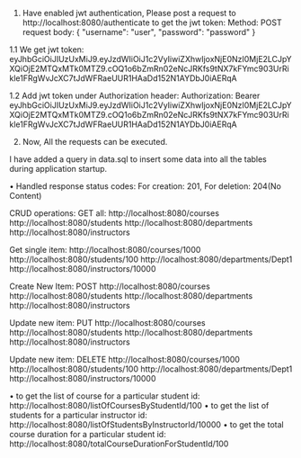 1. Have enabled jwt authentication, Please post a request to   http://localhost:8080/authenticate    to get the jwt token:
	Method: POST
	request body: 
	{
	  "username": "user",
	  "password": "password"
	}

1.1 We get jwt token: 			eyJhbGciOiJIUzUxMiJ9.eyJzdWIiOiJ1c2VyIiwiZXhwIjoxNjE0NzI0MjE2LCJpYXQiOjE2MTQxMTk0MTZ9.cOQ1o6bZmRn02eNcJRKfs9tNX7kFYmc903UrRikle1FRgWvJcXC7tJdWFRaeUUR1HAaDd152N1AYDbJ0iAERqA

1.2 Add jwt token under Authorization header:
Authorization: Bearer eyJhbGciOiJIUzUxMiJ9.eyJzdWIiOiJ1c2VyIiwiZXhwIjoxNjE0NzI0MjE2LCJpYXQiOjE2MTQxMTk0MTZ9.cOQ1o6bZmRn02eNcJRKfs9tNX7kFYmc903UrRikle1FRgWvJcXC7tJdWFRaeUUR1HAaDd152N1AYDbJ0iAERqA

2. Now, All the requests can be executed.

I have added a query in data.sql to insert some data into all the tables during application startup.

•	Handled response status codes: For creation: 201, For deletion: 204(No Content)

CRUD operations:
GET all:
http://localhost:8080/courses
http://localhost:8080/students
http://localhost:8080/departments
http://localhost:8080/instructors

Get single item:
http://localhost:8080/courses/1000
http://localhost:8080/students/100
http://localhost:8080/departments/Dept1
http://localhost:8080/instructors/10000

Create New Item: POST
http://localhost:8080/courses
http://localhost:8080/students
http://localhost:8080/departments
http://localhost:8080/instructors

Update new item: PUT
http://localhost:8080/courses
http://localhost:8080/students
http://localhost:8080/departments
http://localhost:8080/instructors

Update new item: DELETE
http://localhost:8080/courses/1000
http://localhost:8080/students/100
http://localhost:8080/departments/Dept1
http://localhost:8080/instructors/10000


• to get the list of course for a particular student id: http://localhost:8080/listOfCoursesByStudentId/100
• to get the list of students for a particular instructor id:     http://localhost:8080/listOfStudentsByInstructorId/10000
• to get the total course duration for a particular student id: http://localhost:8080/totalCourseDurationForStudentId/100
